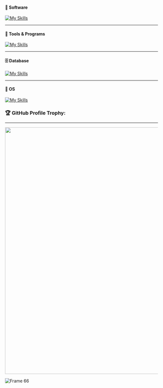 #### 🦾 Software
[![My Skills](https://skillicons.dev/icons?i=python,cpp,js,html,css,nodejs,arduino,bootstrap,cs,dotnet,react)](https://skillicons.dev)

---
#### 🧬 Tools & Programs
[![My Skills](https://skillicons.dev/icons?i=androidstudio,docker,vim,git,regex)](https://skillicons.dev)

---
#### 🗄 Database
[![My Skills](https://skillicons.dev/icons?i=mysql,mongodb,sqlite,postgresql)](https://skillicons.dev)

---
#### 🔮 OS
[![My Skills](https://skillicons.dev/icons?i=linux)](https://skillicons.dev)
  
  ### 🏆 GitHub Profile Trophy:
---
 <div>
  <img width=810 src="https://github-profile-trophy.vercel.app/?username=ricardo-alberti&theme=matrix&no-frame=true&no-bg=true&column=-1"/>
</div>

![Frame 66](https://web.archive.org/web/20091025235241/http://geocities.com/TimesSquare/Fortress/6045/npbem/fire.gif)
